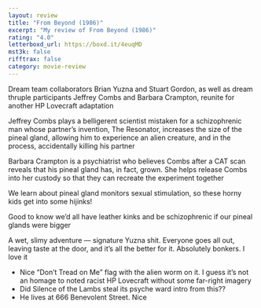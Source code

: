 ```yaml
---
layout: review
title: "From Beyond (1986)"
excerpt: "My review of From Beyond (1986)"
rating: "4.0"
letterboxd_url: https://boxd.it/4euqMD
mst3k: false
rifftrax: false
category: movie-review
---
```


Dream team collaborators Brian Yuzna and Stuart Gordon, as well as dream thruple participants Jeffrey Combs and Barbara Crampton, reunite for another HP Lovecraft adaptation

Jeffrey Combs plays a belligerent scientist mistaken for a schizophrenic man whose partner’s invention, The Resonator, increases the size of the pineal gland, allowing him to experience an alien creature, and in the process, accidentally killing his partner

Barbara Crampton is a psychiatrist who believes Combs after a CAT scan reveals that his pineal gland has, in fact, grown. She helps release Combs into her custody so that they can recreate the experiment together

We learn about pineal gland monitors sexual stimulation, so these horny kids get into some hijinks!

Good to know we’d all have leather kinks and be schizophrenic if our pineal glands were bigger

A wet, slimy adventure — signature Yuzna shit. Everyone goes all out, leaving taste at the door, and it’s all the better for it. Absolutely bonkers. I love it

- Nice “Don’t Tread on Me” flag with the alien worm on it. I guess it’s not an homage to noted racist HP Lovecraft without some far-right imagery
- Did Silence of the Lambs steal its psyche ward intro from this??
- He lives at 666 Benevolent Street. Nice
